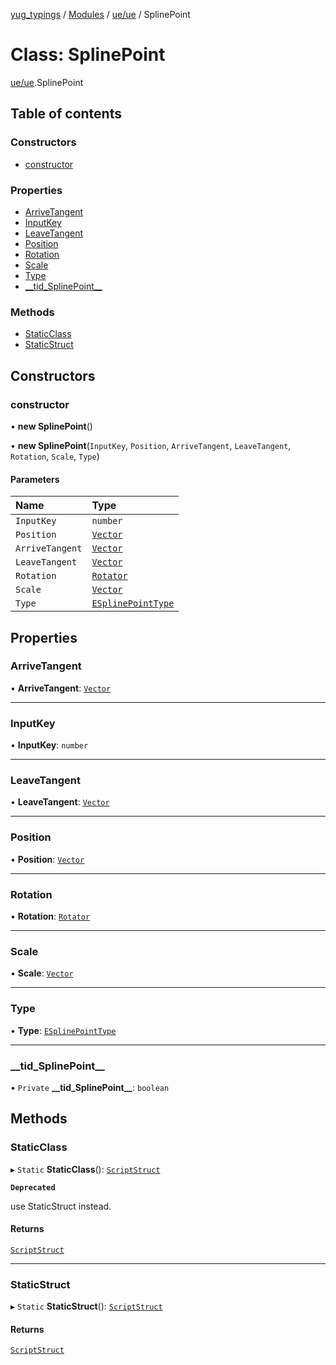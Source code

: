 [yug_typings](../README.md) / [Modules](../modules.md) / [ue/ue](../modules/ue_ue.md) / SplinePoint

# Class: SplinePoint

[ue/ue](../modules/ue_ue.md).SplinePoint

## Table of contents

### Constructors

- [constructor](ue_ue.SplinePoint.md#constructor)

### Properties

- [ArriveTangent](ue_ue.SplinePoint.md#arrivetangent)
- [InputKey](ue_ue.SplinePoint.md#inputkey)
- [LeaveTangent](ue_ue.SplinePoint.md#leavetangent)
- [Position](ue_ue.SplinePoint.md#position)
- [Rotation](ue_ue.SplinePoint.md#rotation)
- [Scale](ue_ue.SplinePoint.md#scale)
- [Type](ue_ue.SplinePoint.md#type)
- [\_\_tid\_SplinePoint\_\_](ue_ue.SplinePoint.md#__tid_splinepoint__)

### Methods

- [StaticClass](ue_ue.SplinePoint.md#staticclass)
- [StaticStruct](ue_ue.SplinePoint.md#staticstruct)

## Constructors

### constructor

• **new SplinePoint**()

• **new SplinePoint**(`InputKey`, `Position`, `ArriveTangent`, `LeaveTangent`, `Rotation`, `Scale`, `Type`)

#### Parameters

| Name | Type |
| :------ | :------ |
| `InputKey` | `number` |
| `Position` | [`Vector`](ue_ue_s.Vector.md) |
| `ArriveTangent` | [`Vector`](ue_ue_s.Vector.md) |
| `LeaveTangent` | [`Vector`](ue_ue_s.Vector.md) |
| `Rotation` | [`Rotator`](ue_ue_s.Rotator.md) |
| `Scale` | [`Vector`](ue_ue_s.Vector.md) |
| `Type` | [`ESplinePointType`](../enums/ue_ue.ESplinePointType.md) |

## Properties

### ArriveTangent

• **ArriveTangent**: [`Vector`](ue_ue_s.Vector.md)

___

### InputKey

• **InputKey**: `number`

___

### LeaveTangent

• **LeaveTangent**: [`Vector`](ue_ue_s.Vector.md)

___

### Position

• **Position**: [`Vector`](ue_ue_s.Vector.md)

___

### Rotation

• **Rotation**: [`Rotator`](ue_ue_s.Rotator.md)

___

### Scale

• **Scale**: [`Vector`](ue_ue_s.Vector.md)

___

### Type

• **Type**: [`ESplinePointType`](../enums/ue_ue.ESplinePointType.md)

___

### \_\_tid\_SplinePoint\_\_

• `Private` **\_\_tid\_SplinePoint\_\_**: `boolean`

## Methods

### StaticClass

▸ `Static` **StaticClass**(): [`ScriptStruct`](ue_ue.ScriptStruct.md)

**`Deprecated`**

use StaticStruct instead.

#### Returns

[`ScriptStruct`](ue_ue.ScriptStruct.md)

___

### StaticStruct

▸ `Static` **StaticStruct**(): [`ScriptStruct`](ue_ue.ScriptStruct.md)

#### Returns

[`ScriptStruct`](ue_ue.ScriptStruct.md)
